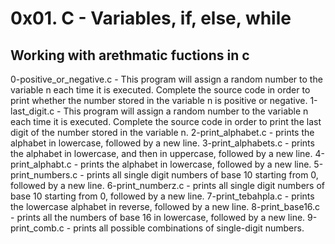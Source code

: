 # 0x01. C - Variables, if, else, while
## Working with arethmatic fuctions in c
0-positive_or_negative.c - This program will assign a random number to the variable n each time it is executed. Complete the source code in order to print whether the number stored in the variable n is positive or negative.
1-last_digit.c - This program will assign a random number to the variable n each time it is executed. Complete the source code in order to print the last digit of the number stored in the variable n.
2-print_alphabet.c - prints the alphabet in lowercase, followed by a new line.
3-print_alphabets.c - prints the alphabet in lowercase, and then in uppercase, followed by a new line.
4-print_alphabt.c - prints the alphabet in lowercase, followed by a new line.
5-print_numbers.c - prints all single digit numbers of base 10 starting from 0, followed by a new line.
6-print_numberz.c - prints all single digit numbers of base 10 starting from 0, followed by a new line.
7-print_tebahpla.c - prints the lowercase alphabet in reverse, followed by a new line.
8-print_base16.c - prints all the numbers of base 16 in lowercase, followed by a new line.
9-print_comb.c - prints all possible combinations of single-digit numbers.
